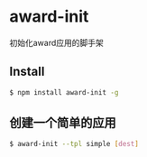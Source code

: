 # award-init

初始化award应用的脚手架

## Install

```bash
$ npm install award-init -g
```

## 创建一个简单的应用

```bash
$ award-init --tpl simple [dest]
```